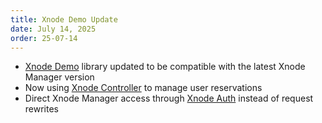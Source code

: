 ```yaml
---
title: Xnode Demo Update
date: July 14, 2025
order: 25-07-14
---
```


- [Xnode Demo](https://github.com/Openmesh-Network/xnode-demo) library updated to be compatible with the latest Xnode Manager version
- Now using [Xnode Controller](https://github.com/Openmesh-Network/xnode-controller) to manage user reservations
- Direct Xnode Manager access through [Xnode Auth](https://github.com/Openmesh-Network/xnode-auth) instead of request rewrites
